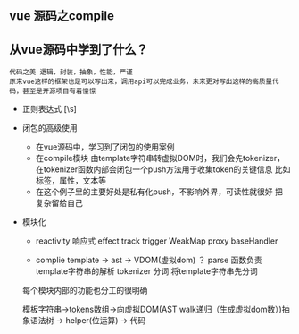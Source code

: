 ## vue 源码之compile

## 从vue源码中学到了什么？
    代码之美 逻辑，封装，抽象，性能，严谨
    原来vue这样的框架也是可以写出来，调用api可以完成业务，未来更对写出这样的高质量代码，甚至是开源项目有着憧憬

- 正则表达式
    [\s]

- 闭包的高级使用
    - 在vue源码中，学习到了闭包的使用案例
    - 在compile模块 由template字符串转虚拟DOM时，我们会先tokenizer，在tokenizer函数内部会闭包一个push方法用于收集token的关键信息
    比如标签，属性，文本等
    - 在这个例子里的主要好处是私有化push，不影响外界，可读性就很好 把复杂留给自己

- 模块化
    - reactivity 响应式
        effect track trigger    WeakMap
        proxy
        baseHandler

    - complie 
        template -> ast -> VDOM(虚拟dom)
        ？
        parse 函数负责 template字符串的解析
        tokenizer 分词 将template字符串先分词 
        <div id="#app">
    每个模块内部的功能也分工的很明确

    模板字符串->tokens数组->向虚拟DOM(AST walk递归（生成虚拟dom数）)抽象语法树 -> helper(位运算) -> 代码
